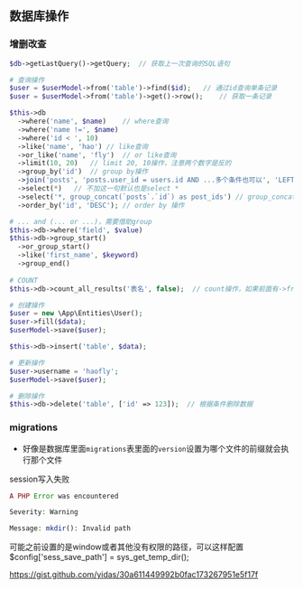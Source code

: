 

## 数据库操作

### 增删改查

```php
$db->getLastQuery()->getQuery;	// 获取上一次查询的SQL语句

# 查询操作
$user = $userModel->from('table')->find($id);	// 通过id查询单条记录
$user = $userModel->from('table')->get()->row();	// 获取一条记录

$this->db
  ->where('name', $name)	// where查询
  ->where('name !=', $name)
  ->where('id < ', 10)
  ->like('name', 'hao')	// like查询
  ->or_like('name', 'fly')	// or like查询
  ->limit(10, 20)	// limit 20, 10操作，注意两个数字是反的
  ->group_by('id')	// group by操作
  ->join('posts', 'posts.user_id = users.id AND ...多个条件也可以', 'LEFT')	// left join 操作
  ->select(*)	// 不加这一句默认也是select *
  ->select('*, group_concat(`posts`.`id`) as post_ids')	// group_concat操作
  ->order_by('id', 'DESC');	// order by 操作

# ... and (... or ...)，需要借助group
$this->db->where('field', $value)
$this->db->group_start()
  ->or_group_start()
  ->like('first_name', $keyword)
  ->group_end()
  
# COUNT
$this->db->count_all_results('表名', false);	// count操作，如果前面有->from(表名)，这里第一个参数可以留空字符串，如果count后还要做其他的查询操作，第二个参数可以设置为false

# 创建操作
$user = new \App\Entities\User();
$user->fill($data);
$userModel->save($user);

$this->db->insert('table', $data);

# 更新操作
$user->username = 'haofly';
$userModel->save($user);

# 删除操作
$this->db->delete('table', ['id' => 123]);	// 根据条件删除数据
```

### migrations

- 好像是数据库里面`migrations`表里面的`version`设置为哪个文件的前缀就会执行那个文件



session写入失败

```php
A PHP Error was encountered

Severity: Warning

Message: mkdir(): Invalid path
```

可能之前设置的是window或者其他没有权限的路径，可以这样配置$config['sess_save_path'] = sys_get_temp_dir();





https://gist.github.com/yidas/30a611449992b0fac173267951e5f17f
